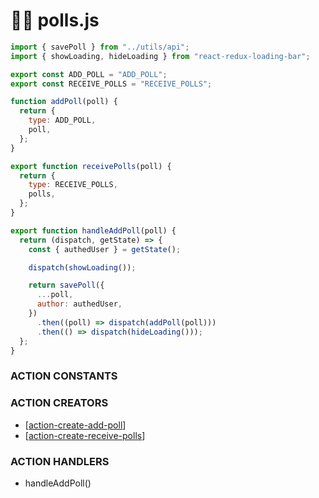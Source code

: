 # 📄🔺 polls.js

```js
import { savePoll } from "../utils/api";
import { showLoading, hideLoading } from "react-redux-loading-bar";

export const ADD_POLL = "ADD_POLL";
export const RECEIVE_POLLS = "RECEIVE_POLLS";

function addPoll(poll) {
  return {
    type: ADD_POLL,
    poll,
  };
}

export function receivePolls(poll) {
  return {
    type: RECEIVE_POLLS,
    polls,
  };
}

export function handleAddPoll(poll) {
  return (dispatch, getState) => {
    const { authedUser } = getState();

    dispatch(showLoading());

    return savePoll({
      ...poll,
      author: authedUser,
    })
      .then((poll) => dispatch(addPoll(poll)))
      .then(() => dispatch(hideLoading()));
  };
}
```

### ACTION CONSTANTS

### ACTION CREATORS

- [[action-create-add-poll]]
- [[action-create-receive-polls]]

### ACTION HANDLERS

- handleAddPoll()

[//begin]: # "Autogenerated link references for markdown compatibility"
[action-create-add-poll]: actionCreators/action-create-add-poll "🔺 addPoll()"
[action-create-receive-polls]: actionCreators/action-create-receive-polls "🔺 receivePolls()"
[//end]: # "Autogenerated link references"
